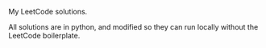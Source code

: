 My LeetCode solutions.

All solutions are in python, and modified so they can run locally without the LeetCode boilerplate.
